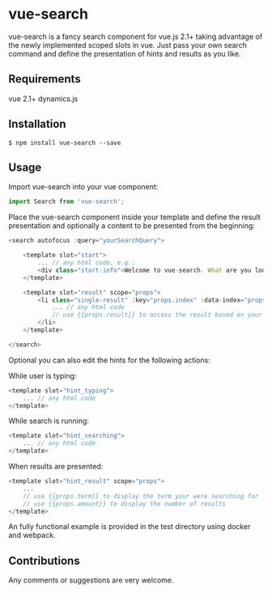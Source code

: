 # vue-search
vue-search is a fancy search component for vue.js 2.1+ taking advantage of the
newly implemented scoped slots in vue. Just pass your own search command and
define the presentation of hints and results as you like.

## Requirements
vue 2.1+
dynamics.js

## Installation
```
$ npm install vue-search --save
```

## Usage
Import vue-search into your vue component:

```javascript
import Search from 'vue-search';
```

Place the vue-search component inside your template and define the result
presentation and optionally a content to be presented from the beginning:

```javascript
<search autofocus :query="yourSearchQuery">

	<template slot="start">
		... // any html code, e.g.:
		<div class="start-info">Welcome to vue-search. What are you looking for?</div>
	</template>

	<template slot="result" scope="props">
		<li class="single-result" :key="props.index" :data-index="props.index">
			... // any html code
			// use {{props.result}} to access the result based on your data model
		</li>
	</template>

</search>
```

Optional you can also edit the hints for the following actions:

While user is typing:
```javascript
<template slot="hint_typing">
	... // any html code
</template>
```

While search is running:
```javascript
<template slot="hint_searching">
	... // any html code
</template>
```

When results are presented:
```javascript
<template slot="hint_result" scope="props">
	...
	// use {{props.term}} to display the term your were searching for
	// use {{props.amount}} to display the number of results
</template>
```

An fully functional example is provided in the test directory using
docker and webpack.

## Contributions
Any comments or suggestions are very welcome.
